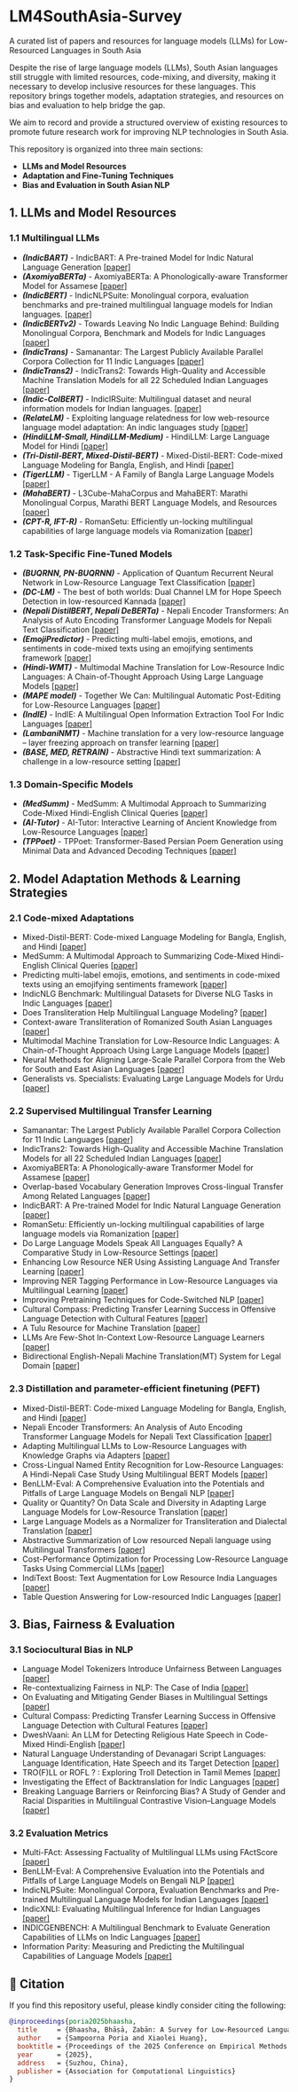 # LM4SouthAsia-Survey
A curated list of papers and resources for language models (LLMs) for Low-Resourced Languages in South Asia

Despite the rise of large language models (LLMs), South Asian languages still struggle with limited resources, code-mixing, and diversity, making it necessary to develop inclusive resources for these languages. This repository brings together models, adaptation strategies, and resources on bias and evaluation to help bridge the gap. 

We aim to record and provide a structured overview of existing resources to promote future research work for improving NLP technologies in South Asia.  

This repository is organized into three main sections:

- **LLMs and Model Resources**
- **Adaptation and Fine-Tuning Techniques**
- **Bias and Evaluation in South Asian NLP**


## 1.  LLMs and Model Resources

### 1.1  Multilingual LLMs
- ***(IndicBART)*** - IndicBART: A Pre-trained Model for Indic Natural Language Generation [[paper]](https://aclanthology.org/2022.findings-acl.145.pdf)
- ***(AxomiyaBERTa)*** - AxomiyaBERTa: A Phonologically-aware Transformer Model for Assamese [[paper]](https://aclanthology.org/2023.findings-acl.739.pdf)
- ***(IndicBERT)*** - IndicNLPSuite: Monolingual corpora, evaluation benchmarks and pre-trained multilingual language models for Indian languages. [[paper]](https://aclanthology.org/2020.findings-emnlp.445.pdf)
- ***(IndicBERTv2)*** - Towards Leaving No Indic Language Behind: Building Monolingual
Corpora, Benchmark and Models for Indic Languages [[paper]](https://aclanthology.org/2023.acl-long.693.pdf)
- ***(IndicTrans)*** - Samanantar: The Largest Publicly Available Parallel Corpora Collection for 11 Indic Languages [[paper]](https://aclanthology.org/2022.tacl-1.9.pdf)
- ***(IndicTrans2)*** - IndicTrans2: Towards High-Quality and Accessible Machine Translation Models for all 22 Scheduled Indian Languages [[paper]](https://arxiv.org/pdf/2305.16307)
- ***(Indic-ColBERT)*** - IndicIRSuite: Multilingual dataset and neural information models for Indian languages. [[paper]](https://aclanthology.org/2024.acl-short.46.pdf)
- ***(RelateLM)*** - Exploiting language relatedness for low web-resource language model adaptation: An indic languages study [[paper]](https://aclanthology.org/2021.acl-long.105.pdf)
- ***(HindiLLM-Small, HindiLLM-Medium)*** - HindiLLM: Large Language Model for Hindi [[paper]](https://arxiv.org/pdf/2412.20357)
- ***(Tri-Distil-BERT, Mixed-Distil-BERT)*** - Mixed-Distil-BERT: Code-mixed Language Modeling for Bangla, English, and Hindi [[paper]](https://arxiv.org/pdf/2309.10272v2)
- ***(TigerLLM)*** - TigerLLM - A Family of Bangla Large Language Models [[paper]](https://arxiv.org/pdf/2503.10995)
- ***(MahaBERT)*** - L3Cube-MahaCorpus and MahaBERT: Marathi Monolingual Corpus, Marathi BERT Language Models, and Resources [[paper]](https://aclanthology.org/2022.wildre-1.17.pdf)
- ***(CPT-R, IFT-R)*** - RomanSetu: Efficiently un-locking multilingual capabilities of large language models via Romanization [[paper]](https://aclanthology.org/2024.acl-long.833.pdf)

  
### 1.2  Task-Specific Fine-Tuned Models
- ***(BUQRNN, PN-BUQRNN)*** - Application of Quantum Recurrent Neural Network in Low-Resource Language Text Classification [[paper]](https://ieeexplore.ieee.org/stamp/stamp.jsp?tp=&arnumber=10461108)
- ***(DC-LM)*** - The best of both worlds: Dual Channel LM for Hope Speech Detection in low-resourced Kannada [[paper]](https://aclanthology.org/2022.ltedi-1.14.pdf)
- ***(Nepali DistilBERT, Nepali DeBERTa)*** - Nepali Encoder Transformers: An Analysis of Auto Encoding Transformer Language Models for Nepali Text Classification [[paper]](https://aclanthology.org/2022.sigul-1.14.pdf)
- ***(EmojiPredictor)*** - Predicting multi-label emojis, emotions, and sentiments in code-mixed texts using an emojifying sentiments framework [[paper]](https://www.nature.com/articles/s41598-024-58944-5)
- ***(Hindi-WMT)*** - Multimodal Machine Translation for Low-Resource Indic Languages: A Chain-of-Thought Approach Using Large Language Models [[paper]](https://aclanthology.org/2024.wmt-1.79.pdf)
- ***(MAPE model)*** - Together We Can: Multilingual Automatic Post-Editing for Low-Resource Languages [[paper]](https://aclanthology.org/2024.findings-emnlp.634.pdf)
- ***(IndIE)*** - IndIE: A Multilingual Open Information Extraction Tool For Indic Languages [[paper]](https://aclanthology.org/2023.findings-ijcnlp.28.pdf)
- ***(LambaniNMT)*** - Machine translation for a very low-resource language – layer freezing approach on transfer learning [[paper]](https://aclanthology.org/2022.loresmt-1.7.pdf)
- ***(BASE, MED, RETRAIN)*** - Abstractive Hindi text summarization: A challenge in a low-resource setting [[paper]](https://aclanthology.org/2023.icon-1.58.pdf)

  
### 1.3  Domain-Specific Models
- ***(MedSumm)*** - MedSumm: A Multimodal Approach to Summarizing Code-Mixed Hindi-English Clinical Queries [[paper]](https://arxiv.org/pdf/2401.01596)
- ***(AI-Tutor)*** - AI-Tutor: Interactive Learning of Ancient Knowledge from Low-Resource Languages [[paper]](https://aclanthology.org/2024.wat-1.5.pdf)
- ***(TPPoet)*** - TPPoet: Transformer-Based Persian Poem Generation using Minimal Data and Advanced Decoding Techniques [[paper]](https://arxiv.org/pdf/2312.02125)


## 2.  Model Adaptation Methods & Learning Strategies

### 2.1  Code-mixed Adaptations
- Mixed-Distil-BERT: Code-mixed Language Modeling for Bangla, English, and Hindi [[paper]](https://arxiv.org/pdf/2309.10272v2)
- MedSumm: A Multimodal Approach to Summarizing Code-Mixed Hindi-English Clinical Queries [[paper]](https://arxiv.org/pdf/2401.01596)
- Predicting multi-label emojis, emotions, and sentiments in code-mixed texts using an emojifying sentiments framework [[paper]](https://www.nature.com/articles/s41598-024-58944-5)
- IndicNLG Benchmark: Multilingual Datasets for Diverse NLG Tasks in Indic Languages [[paper]](https://aclanthology.org/2022.emnlp-main.360.pdf)
- Does Transliteration Help Multilingual Language Modeling? [[paper]](https://aclanthology.org/2023.findings-eacl.50.pdf)
- Context-aware Transliteration of Romanized South Asian Languages [[paper]](https://aclanthology.org/2024.cl-2.2.pdf)
- Multimodal Machine Translation for Low-Resource Indic Languages: A Chain-of-Thought Approach Using Large Language Models [[paper]](https://aclanthology.org/2024.wmt-1.79.pdf)
- Neural Methods for Aligning Large-Scale Parallel Corpora from the Web for South and East Asian Languages [[paper]](https://aclanthology.org/2024.wmt-1.132.pdf)
- Generalists vs. Specialists: Evaluating Large Language Models for Urdu [[paper]](https://aclanthology.org/2024.findings-emnlp.426.pdf)


### 2.2  Supervised Multilingual Transfer Learning
- Samanantar: The Largest Publicly Available Parallel Corpora Collection for 11 Indic Languages [[paper]](https://aclanthology.org/2022.tacl-1.9.pdf)
- IndicTrans2: Towards High-Quality and Accessible Machine Translation Models for all 22 Scheduled Indian Languages [[paper]](https://arxiv.org/pdf/2305.16307)
- AxomiyaBERTa: A Phonologically-aware Transformer Model for Assamese [[paper]](https://aclanthology.org/2023.findings-acl.739.pdf)
- Overlap-based Vocabulary Generation Improves Cross-lingual Transfer Among Related Languages [[paper]](https://arxiv.org/pdf/2203.01976)
- IndicBART: A Pre-trained Model for Indic Natural Language Generation [[paper]](https://aclanthology.org/2022.findings-acl.145.pdf)
- RomanSetu: Efficiently un-locking multilingual capabilities of large language models via Romanization [[paper]](https://aclanthology.org/2024.acl-long.833.pdf)
- Do Large Language Models Speak All Languages Equally? A Comparative Study in Low-Resource Settings [[paper]](https://arxiv.org/pdf/2408.02237)
- Enhancing Low Resource NER Using Assisting Language And Transfer Learning [[paper]](https://arxiv.org/pdf/2306.06477)
- Improving NER Tagging Performance in Low-Resource Languages via Multilingual Learning [[paper]](https://www.cse.iitb.ac.in/~pb/papers/tallip18-ner.pdf)
- Improving Pretraining Techniques for Code-Switched NLP [[paper]](https://aclanthology.org/2023.acl-long.66.pdf)
- Cultural Compass: Predicting Transfer Learning Success in Offensive Language Detection with Cultural Features [[paper]](https://aclanthology.org/2023.findings-emnlp.845.pdf)
- A Tulu Resource for Machine Translation [[paper]](https://aclanthology.org/2024.lrec-main.155.pdf)
- LLMs Are Few-Shot In-Context Low-Resource Language Learners [[paper]](https://aclanthology.org/2024.naacl-long.24v2.pdf)
- Bidirectional English-Nepali Machine Translation(MT) System for Legal Domain [[paper]](https://aclanthology.org/2024.sigul-1.7.pdf)

### 2.3  Distillation and parameter-efficient finetuning (PEFT)
- Mixed-Distil-BERT: Code-mixed Language Modeling for Bangla, English, and Hindi [[paper]](https://arxiv.org/pdf/2309.10272v2)
- Nepali Encoder Transformers: An Analysis of Auto Encoding Transformer Language Models for Nepali Text Classification [[paper]](https://aclanthology.org/2022.sigul-1.14.pdf)
- Adapting Multilingual LLMs to Low-Resource Languages with Knowledge Graphs via Adapters [[paper]](https://aclanthology.org/2024.kallm-1.7v2.pdf)
- Cross-Lingual Named Entity Recognition for Low-Resource Languages: A Hindi-Nepali Case Study Using Multilingual BERT Models [[paper]](https://aclanthology.org/2024.mrl-1.12.pdf)
- BenLLM-Eval: A Comprehensive Evaluation into the Potentials and Pitfalls of Large Language Models on Bengali NLP [[paper]](https://aclanthology.org/2024.lrec-main.201.pdf)
- Quality or Quantity? On Data Scale and Diversity in Adapting Large Language Models for Low-Resource Translation [[paper]](https://aclanthology.org/2024.wmt-1.128.pdf)
- Large Language Models as a Normalizer for Transliteration and Dialectal Translation [[paper]](https://aclanthology.org/2025.vardial-1.5.pdf)
- Abstractive Summarization of Low resourced Nepali language using Multilingual Transformers [[paper]](https://aclanthology.org/2025.chipsal-1.12.pdf)
- Cost-Performance Optimization for Processing Low-Resource Language Tasks Using Commercial LLMs [[paper]](https://aclanthology.org/2024.findings-emnlp.920.pdf)
- IndiText Boost: Text Augmentation for Low Resource India Languages [[paper]](https://arxiv.org/pdf/2401.13085)
- Table Question Answering for Low-resourced Indic Languages [[paper]](https://aclanthology.org/2024.emnlp-main.5.pdf)

## 3.  Bias, Fairness & Evaluation

### 3.1  Sociocultural Bias in NLP
- Language Model Tokenizers Introduce Unfairness Between Languages [[paper]](https://arxiv.org/pdf/2305.15425)
- Re-contextualizing Fairness in NLP: The Case of India [[paper]](https://aclanthology.org/2022.aacl-main.55.pdf)
- On Evaluating and Mitigating Gender Biases in Multilingual Settings [[paper]](https://aclanthology.org/2023.findings-acl.21.pdf)
- Cultural Compass: Predicting Transfer Learning Success in Offensive Language Detection with Cultural Features [[paper]](https://aclanthology.org/2023.findings-emnlp.845.pdf)
- DweshVaani: An LLM for Detecting Religious Hate Speech in Code-Mixed Hindi-English [[paper]](https://aclanthology.org/2025.chipsal-1.5.pdf)
- Natural Language Understanding of Devanagari Script Languages: Language Identification, Hate Speech and its Target Detection [[paper]](https://aclanthology.org/2025.chipsal-1.7.pdf)
- TRO(F)LL or ROFL ? : Exploring Troll Detection in Tamil Memes [[paper]](https://aclanthology.org/2024.icon-1.45.pdf)
- Investigating the Effect of Backtranslation for Indic Languages [[paper]](https://aclanthology.org/2025.indonlp-1.18.pdf)
- Breaking Language Barriers or Reinforcing Bias? A Study of Gender and Racial Disparities in Multilingual Contrastive Vision–Language Models [[paper]](https://arxiv.org/pdf/2505.14160)

### 3.2  Evaluation Metrics
- Multi-FAct: Assessing Factuality of Multilingual LLMs using FActScore [[paper]](https://arxiv.org/pdf/2402.18045)
- BenLLM-Eval: A Comprehensive Evaluation into the Potentials and Pitfalls of Large Language Models on Bengali NLP [[paper]](https://aclanthology.org/2024.lrec-main.201.pdf)
- IndicNLPSuite: Monolingual Corpora, Evaluation Benchmarks and Pre-trained Multilingual Language Models for Indian Languages [[paper]](https://aclanthology.org/2020.findings-emnlp.445.pdf)
- IndicXNLI: Evaluating Multilingual Inference for Indian Languages [[paper]](https://aclanthology.org/2022.emnlp-main.755.pdf)
- INDICGENBENCH: A Multilingual Benchmark to Evaluate Generation Capabilities of LLMs on Indic Languages [[paper]](https://aclanthology.org/2024.acl-long.595.pdf)
- Information Parity: Measuring and Predicting the Multilingual Capabilities of Language Models [[paper]](https://aclanthology.org/2024.findings-emnlp.468.pdf)

## 📖 Citation

If you find this repository useful, please kindly consider citing the following:

```bibtex
@inproceedings{poria2025bhaasha,
  title     = {Bhaasha, Bhāṣā, Zabān: A Survey for Low-Resourced Languages in South Asia – Current Stage and Challenges},
  author    = {Sampoorna Poria and Xiaolei Huang},
  booktitle = {Proceedings of the 2025 Conference on Empirical Methods in Natural Language Processing (EMNLP)},
  year      = {2025},
  address   = {Suzhou, China},
  publisher = {Association for Computational Linguistics}
}
